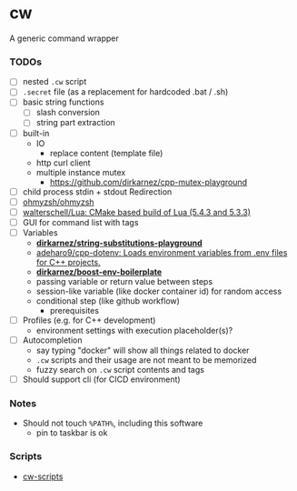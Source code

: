 cw
==
A generic command wrapper

### TODOs
- [ ] nested `.cw` script
- [ ] `.secret` file (as a replacement for hardcoded .bat / .sh)
- [ ] basic string functions
  - [ ] slash conversion
  - [ ] string part extraction
- [ ] built-in
    - IO
      - replace content (template file)
    - http curl client
    - multiple instance mutex
      - https://github.com/dirkarnez/cpp-mutex-playground
- [ ] child process stdin + stdout Redirection
- [ ] [ohmyzsh/ohmyzsh](https://github.com/ohmyzsh/ohmyzsh)
- [ ] [walterschell/Lua: CMake based build of Lua (5.4.3 and 5.3.3)](https://github.com/walterschell/Lua)
- [ ] GUI for command list with tags
- [ ] Variables
  - [**dirkarnez/string-substitutions-playground**](https://github.com/dirkarnez/string-substitutions-playground)
  - [adeharo9/cpp-dotenv: Loads environment variables from .env files for C++ projects.](https://github.com/adeharo9/cpp-dotenv#variable-resolution)
  - [**dirkarnez/boost-env-boilerplate**](https://github.com/dirkarnez/boost-env-boilerplate)
  - passing variable or return value between steps
  - session-like variable (like docker container id) for random access
  - conditional step (like github workflow)
    - prerequisites
- [ ] Profiles (e.g. for C++ development) 
  - environment settings with execution placeholder(s)?
- [ ] Autocompletion
  - say typing "docker" will show all things related to docker
  - `.cw` scripts and their usage are not meant to be memorized
  - fuzzy search on `.cw` script contents and tags 
- [ ] Should support cli (for CICD environment)

### Notes
- Should not touch `%PATH%`, including this software
  - pin to taskbar is ok

### Scripts
- [cw-scripts](https://github.com/dirkarnez/cw-scripts)
